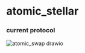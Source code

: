 # atomic_stellar

### current protocol
![atomic_swap drawio](https://user-images.githubusercontent.com/21971137/204156829-6c81d319-cf5b-4cde-b50a-22fe4a2b8974.png)
